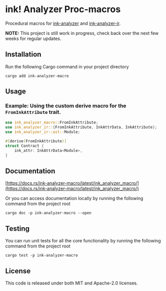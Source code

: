 # ink! Analyzer Proc-macros

Procedural macros for [ink-analyzer](/crates/analyzer) and [ink-analyzer-ir](/crates/ir).

**NOTE:** This project is still work in progress, check back over the next few weeks for regular updates.

## Installation

Run the following Cargo command in your project directory

```shell
cargo add ink-analyzer-macro
```

## Usage

### Example: Using the custom derive macro for the `FromInkAttribute` trait.


```rust
use ink_analyzer_macro::FromInkAttribute;
use ink_analyzer_ir::{FromInkAttribute, InkAttrData, InkAttribute};
use ink_analyzer_ir::ast::Module;

#[derive(FromInkAttribute)]
struct Contract {
    ink_attr: InkAttrData<Module>,
}
```

## Documentation

[https://docs.rs/ink-analyzer-macro/latest/ink_analyzer_macro/](https://docs.rs/ink-analyzer-macro/latest/ink_analyzer_macro/)

Or you can access documentation locally by running the following command from the project root

```shell
cargo doc -p ink-analyzer-macro --open
```

## Testing

You can run unit tests for all the core functionality by running the following command from the project root

```shell
cargo test -p ink-analyzer-macro
```

## License

This code is released under both MIT and Apache-2.0 licenses.
